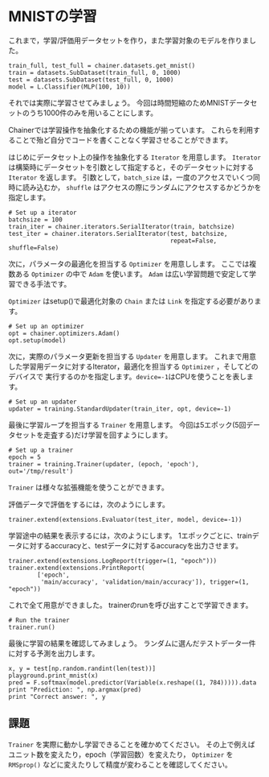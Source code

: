 # MNISTの学習

これまで，学習/評価用データセットを作り，また学習対象のモデルを作りました。

```
train_full, test_full = chainer.datasets.get_mnist()
train = datasets.SubDataset(train_full, 0, 1000)
test = datasets.SubDataset(test_full, 0, 1000)
model = L.Classifier(MLP(100, 10))
```

それでは実際に学習させてみましょう。
今回は時間短縮のためMNISTデータセットのうち1000件のみを用いることにします。

Chainerでは学習操作を抽象化するための機能が揃っています。
これらを利用することで殆ど自分でコードを書くことなく学習させることができます。

はじめにデータセット上の操作を抽象化する `Iterator` を用意します。
`Iterator` は構築時にデータセットを引数として指定すると，そのデータセットに対する `Iterator` を返します。
引数として，`batch_size` は，一度のアクセスでいくつ同時に読み込むか， `shuffle` はアクセスの際にランダムにアクセスするかどうかを指定します。

```
# Set up a iterator
batchsize = 100
train_iter = chainer.iterators.SerialIterator(train, batchsize)
test_iter = chainer.iterators.SerialIterator(test, batchsize,
                                             repeat=False, shuffle=False)
```

次に，パラメータの最適化を担当する `Optimizer` を用意しします。
ここでは複数ある `Optimizer` の中で `Adam` を使います。
`Adam` は広い学習問題で安定して学習できる手法です。

`Optimizer` はsetup()で最適化対象の `Chain` または `Link` を指定する必要があります。

```                                
# Set up an optimizer
opt = chainer.optimizers.Adam()
opt.setup(model)
```

次に，実際のパラメータ更新を担当する `Updater` を用意します。
これまで用意した学習用データに対するIterator，最適化を担当する `Optimizer` ，そしてどのデバイスで
実行するのかを指定します。`device=-1`はCPUを使うことを表します。

```
# Set up an updater
updater = training.StandardUpdater(train_iter, opt, device=-1)
```

最後に学習ループを担当する `Trainer` を用意します。
今回は5エポック(5回データセットを走査する)だけ学習を回すようにします。

```
# Set up a trainer
epoch = 5
trainer = training.Trainer(updater, (epoch, 'epoch'), out='/tmp/result')
```

`Trainer` は様々な拡張機能を使うことができます。

評価データで評価をするには，次のようにします。

```
trainer.extend(extensions.Evaluator(test_iter, model, device=-1))
```

学習途中の結果を表示するには，次のようにします。
1エポックごとに、trainデータに対するaccuracyと、testデータに対するaccuracyを出力させます。

```
trainer.extend(extensions.LogReport(trigger=(1, "epoch")))
trainer.extend(extensions.PrintReport(
        ['epoch', 
         'main/accuracy', 'validation/main/accuracy']), trigger=(1, "epoch"))
```

これで全て用意ができました。
trainerのrunを呼び出すことで学習できます。

```
# Run the trainer
trainer.run()
```

最後に学習の結果を確認してみましょう。
ランダムに選んだテストデータ一件に対する予測を出力します。

```
x, y = test[np.random.randint(len(test))]
playground.print_mnist(x)
pred = F.softmax(model.predictor(Variable(x.reshape((1, 784))))).data
print "Prediction: ", np.argmax(pred)
print "Correct answer: ", y
```


## 課題

`Trainer` を実際に動かし学習できることを確かめてください。
その上で例えばユニット数を変えたり，epoch（学習回数）を変えたり， `Optimizer` を `RMSprop()` などに変えたりして精度が変わることを確認してください。
